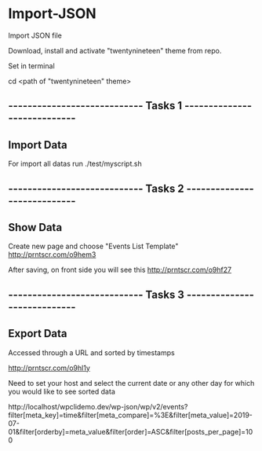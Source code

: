 # Import-JSON
Import JSON file


Download, install and activate "twentynineteen" theme from repo.

Set in terminal 

cd <path of  "twentynineteen" theme>



---------------------------- Tasks 1 ---------------------------- 
-------------
Import Data
-------------

For import all datas run   ./test/myscript.sh


---------------------------- Tasks 2 ---------------------------- 
------------
Show Data
------------

Create new page and choose "Events List Template" http://prntscr.com/o9hem3

After saving, on front side you will see this http://prntscr.com/o9hf27


---------------------------- Tasks 3 ---------------------------- 
-------------
Export Data
------------

Accessed through a URL and sorted by timestamps

http://prntscr.com/o9hl1y

Need to set your host and select the current date or any other day for which you would like to see sorted data

http://localhost/wpclidemo.dev/wp-json/wp/v2/events?filter[meta_key]=time&filter[meta_compare]=%3E&filter[meta_value]=2019-07-01&filter[orderby]=meta_value&filter[order]=ASC&filter[posts_per_page]=100







